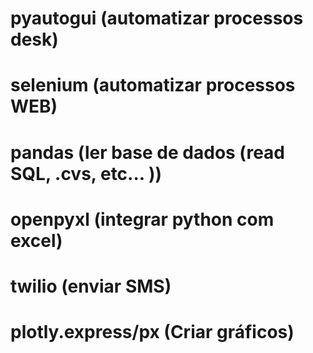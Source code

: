 # pyautogui (automatizar processos desk)
# selenium (automatizar processos WEB)
# pandas (ler base de dados (read SQL, .cvs, etc... ))
# openpyxl (integrar python com excel)
# twilio (enviar SMS)
# plotly.express/px (Criar gráficos)
